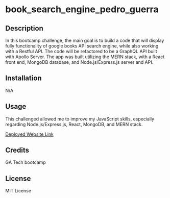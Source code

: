 # book_search_engine_pedro_guerra

## Description

In this bootcamp challenge, the main goal is to build a code that will display fully functionality of google books API search engine, while also working with a Restful
API. The code will be refactored to be a GraphQL API built with Apollo Server. The app was built utilizing the MERN stack, with a React front end, MongoDB database,
and Node.js/Express.js server and API.

## Installation

N/A

## Usage

This challenged allowed me to improve my JavaScript skills, especially regarding Node.js/Express.js, React, MongoDB, and MERN stack.

<a href="https://pguerra98.github.io/book_search_engine_pedro_guerra/">Deployed Website Link</a>

## Credits

GA Tech bootcamp

## License

MIT License
